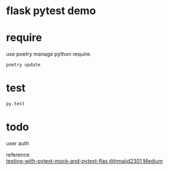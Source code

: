 # flask pytest demo

# require
use poetry manage python require.
```shell script
poetry update
```

# test
```shell script
py.test
```

# todo
user auth

reference   
[testing-with-pytest-mock-and-pytest-flas @hmajid2301 Medium](https://medium.com/@hmajid2301/testing-with-pytest-mock-and-pytest-flask-13cd968e1f24)